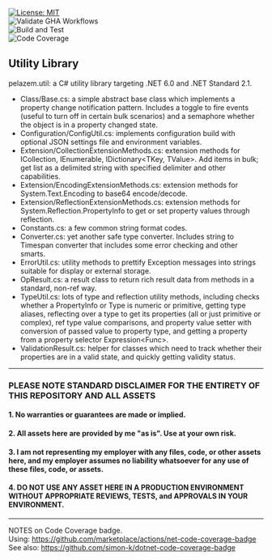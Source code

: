 [![License: MIT](https://img.shields.io/badge/License-MIT-yellow.svg)](https://github.com/plzm/pelazem.util/blob/main/LICENSE)  
![Validate GHA Workflows](https://github.com/plzm/pelazem.util/actions/workflows/validate-workflows.yml/badge.svg)  
![Build and Test](https://github.com/plzm/pelazem.util/actions/workflows/build-test.yml/badge.svg)  
![Code Coverage](https://img.shields.io/endpoint?url=https://gist.githubusercontent.com/plzm/3ab4e24d2617826260a3536b2e456d12/raw/pelazem.util.tests.coverage.json)  

## Utility Library

pelazem.util: a C# utility library targeting .NET 6.0 and .NET Standard 2.1.

- Class/Base.cs: a simple abstract base class which implements a property change notification pattern. Includes a toggle to fire events (useful to turn off in certain bulk scenarios) and a semaphore whether the object is in a property changed state.
- Configuration/ConfigUtil.cs: implements configuration build with optional JSON settings file and environment variables.
- Extension/CollectionExtensionMethods.cs: extension methods for ICollection<T>, IEnumerable<T>, IDictionary<TKey, TValue>. Add items in bulk; get list as a delimited string with specified delimiter and other capabilities.
- Extension/EncodingExtensionMethods.cs: extension methods for System.Text.Encoding to base64 encode/decode.
- Extension/ReflectionExtensionMethods.cs: extension methods for System.Reflection.PropertyInfo to get or set property values through reflection.
- Constants.cs: a few common string format codes.
- Converter.cs: yet another safe type converter. Includes string to Timespan converter that includes some error checking and other smarts.
- ErrorUtil.cs: utility methods to prettify Exception messages into strings suitable for display or external storage.
- OpResult.cs: a result class to return rich result data from methods in a standard, non-ref way.
- TypeUtil.cs: lots of type and reflection utility methods, including checks whether a PropertyInfo or Type is numeric or primitive, getting type aliases, reflecting over a type to get its properties (all or just primitive or complex), ref type value comparisons, and property value setter with conversion of passed value to property type, and getting a property from a property selector Expression<Func<T>>.
- ValidationResult.cs: helper for classes which need to track whether their properties are in a valid state, and quickly getting validity status.

---

### PLEASE NOTE STANDARD DISCLAIMER FOR THE ENTIRETY OF THIS REPOSITORY AND ALL ASSETS
#### 1. No warranties or guarantees are made or implied.
#### 2. All assets here are provided by me "as is". Use at your own risk.
#### 3. I am not representing my employer with any files, code, or other assets here, and my employer assumes no liability whatsoever for any use of these files, code, or assets.
#### 4. DO NOT USE ANY ASSET HERE IN A PRODUCTION ENVIRONMENT WITHOUT APPROPRIATE REVIEWS, TESTS, and APPROVALS IN YOUR ENVIRONMENT.

---

NOTES on Code Coverage badge.  
Using: https://github.com/marketplace/actions/net-code-coverage-badge  
See also: https://github.com/simon-k/dotnet-code-coverage-badge
